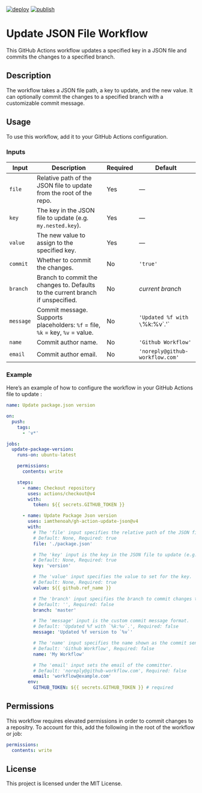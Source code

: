 [![deploy](https://github.com/iamthenoah/update-json-file/actions/workflows/build.yml/badge.svg)](https://github.com/iamthenoah/update-json-file/actions/workflows/build.yml)
[![publish](https://github.com/iamthenoah/gh-action-update-json/actions/workflows/publish.yml/badge.svg)](https://github.com/iamthenoah/gh-action-update-json/actions/workflows/publish.yml)

# Update JSON File Workflow

This GitHub Actions workflow updates a specified key in a JSON file and commits the changes to a specified branch.

## Description

The workflow takes a JSON file path, a key to update, and the new value. It can optionally commit the changes to a specified branch with a customizable commit message.

## Usage

To use this workflow, add it to your GitHub Actions configuration.

### Inputs

| **Input** | **Description**                                                                 | **Required** | **Default**                     |
|-----------|---------------------------------------------------------------------------------|--------------|---------------------------------|
| `file`    | Relative path of the JSON file to update from the root of the repo.             | Yes          | —                               |
| `key`     | The key in the JSON file to update (e.g. `my.nested.key`).                      | Yes          | —                               |
| `value`   | The new value to assign to the specified key.                                   | Yes          | —                               |
| `commit`  | Whether to commit the changes.                                                  | No           | `'true'`                        |
| `branch`  | Branch to commit the changes to. Defaults to the current branch if unspecified. | No           | _current branch_                |
| `message` | Commit message. Supports placeholders: `%f` = file, `%k` = key, `%v` = value.   | No           | `'Updated %f with \`%k:%v\`.'`  |
| `name`    | Commit author name.                                                             | No           | `'Github Workflow'`             |
| `email`   | Commit author email.                                                            | No           | `'noreply@github-workflow.com'` |

### Example

Here’s an example of how to configure the workflow in your GitHub Actions file to update :

```yaml
name: Update package.json version

on:
  push:
    tags:
      - 'v*'

jobs:
  update-package-version:
    runs-on: ubuntu-latest

    permissions:
      contents: write

    steps:
      - name: Checkout repository
        uses: actions/checkout@v4
        with:
          token: ${{ secrets.GITHUB_TOKEN }}

      - name: Update Package Json version
        uses: iamthenoah/gh-action-update-json@v4
        with:
          # The 'file' input specifies the relative path of the JSON file to update from the root.
          # Default: None, Required: true
          file: './package.json'

          # The 'key' input is the key in the JSON file to update (e.g., 'my.nested.key').
          # Default: None, Required: true
          key: 'version'

          # The 'value' input specifies the value to set for the key.
          # Default: None, Required: true
          value: ${{ github.ref_name }}

          # The 'branch' input specifies the branch to commit changes to.
          # Default: '', Required: false
          branch: 'master'

          # The 'message' input is the custom commit message format.
          # Default: 'Updated %f with `%k:%v`.', Required: false
          message: 'Updated %f version to `%v`'

          # The 'name' input specifies the name shown as the commit sender.
          # Default: 'Github Workflow', Required: false
          name: 'My Workflow'

          # The 'email' input sets the email of the committer.
          # Default: 'noreply@github-workflow.com', Required: false
          email: 'workflow@example.com'
        env:
          GITHUB_TOKEN: ${{ secrets.GITHUB_TOKEN }} # required
```

## Permissions

This workflow requires elevated permissions in order to commit changes to a repositry. To account for this, add the following in the root of the workflow or job:

```yaml
permissions:
  contents: write
```

## License

This project is licensed under the MIT License.
